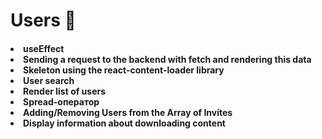 <h1> Users 👥

<h4>
<li>useEffect
<li>Sending a request to the backend with fetch and rendering this data
<li>Skeleton using the react-content-loader library
<li>User search
<li>Render list of users
<li>Spread-оператор
<li>Adding/Removing Users from the Array of Invites
<li>Display information about downloading content
